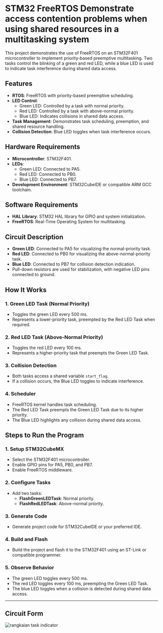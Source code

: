 # STM32 FreeRTOS Demonstrate access contention problems when using shared resources in a multitasking system

This project demonstrates the use of FreeRTOS on an STM32F401 microcontroller to implement priority-based preemptive multitasking. Two tasks control the blinking of a green and red LED, while a blue LED is used to indicate task interference during shared data access.

## Features
- **RTOS**: FreeRTOS with priority-based preemptive scheduling.
- **LED Control**:
  - Green LED: Controlled by a task with normal priority.
  - Red LED: Controlled by a task with above-normal priority.
  - Blue LED: Indicates collisions in shared data access.
- **Task Management**: Demonstrates task scheduling, preemption, and shared resource handling.
- **Collision Detection**: Blue LED toggles when task interference occurs.

## Hardware Requirements
- **Microcontroller**: STM32F401.
- **LEDs**:
  - Green LED: Connected to PA5.
  - Red LED: Connected to PB0.
  - Blue LED: Connected to PB7.
- **Development Environment**: STM32CubeIDE or compatible ARM GCC toolchain.

## Software Requirements
- **HAL Library**: STM32 HAL library for GPIO and system initialization.
- **FreeRTOS**: Real-Time Operating System for multitasking.

## Circuit Description
- **Green LED**: Connected to PA5 for visualizing the normal-priority task.
- **Red LED**: Connected to PB0 for visualizing the above-normal-priority task.
- **Blue LED**: Connected to PB7 for collision detection indication.
- Pull-down resistors are used for stabilization, with negative LED pins connected to ground.

## How It Works

### 1. Green LED Task (Normal Priority)
- Toggles the green LED every 500 ms.
- Represents a lower-priority task, preempted by the Red LED Task when required.

### 2. Red LED Task (Above-Normal Priority)
- Toggles the red LED every 100 ms.
- Represents a higher-priority task that preempts the Green LED Task.

### 3. Collision Detection
- Both tasks access a shared variable `start_flag`.
- If a collision occurs, the Blue LED toggles to indicate interference.

### 4. Scheduler
- FreeRTOS kernel handles task scheduling.
- The Red LED Task preempts the Green LED Task due to its higher priority.
- The Blue LED highlights any collision during shared data access.

## Steps to Run the Program

### 1. Setup STM32CubeMX
- Select the STM32F401 microcontroller.
- Enable GPIO pins for PA5, PB0, and PB7.
- Enable FreeRTOS middleware.

### 2. Configure Tasks
- Add two tasks:
  - **FlashGreenLEDTask**: Normal priority.
  - **FlashRedLEDTask**: Above-normal priority.

### 3. Generate Code
- Generate project code for STM32CubeIDE or your preferred IDE.

### 4. Build and Flash
- Build the project and flash it to the STM32F401 using an ST-Link or compatible programmer.

### 5. Observe Behavior
- The green LED toggles every 500 ms.
- The red LED toggles every 100 ms, preempting the Green LED Task.
- The blue LED toggles when a collision is detected during shared data access.

---

## Circuit Form
![rangkaian task indicator](https://github.com/user-attachments/assets/2adc1669-8599-47b5-87c8-a6995886f812)




